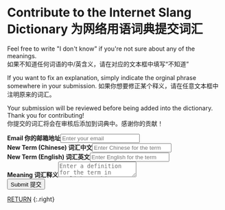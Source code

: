 # Contribute to the Internet Slang Dictionary 为网络用语词典提交词汇

Feel free to write "I don't know" if you're not sure about any of the meanings.  
如果不知道任何词语的中/英含义，请在对应的文本框中填写“不知道”

If you want to fix an explanation, simply indicate the orginal phrase somewhere in your submission.
如果你想要修正某个释义，请在任意文本框中注明原来的词汇。

Your submission will be reviewed before being added into the dictionary. Thank you for contributing!  
你提交的词汇将会在审核后添加到词典中。感谢你的贡献！

<div class="form">
    <form action="https://app.99inbound.com/api/e/IDgc13DI" method="POST" target="_blank">
        <b>Email 你的邮箱地址</b><input type="email" name="email" placeholder="Enter your email" required><br>
        <b>New Term (Chinese) 词汇中文</b><input type="text" name="english" placeholder="Enter Chinese for the term"><br>
        <b>New Term (English) 词汇英文</b><input type="text" name="chinese" placeholder="Enter English for the term"><br>
        <b>Meaning 词汇释义</b><textarea name="meaning" placeholder="Enter a definition for the term in English or Chinese"></textarea><br>
        <input type="text" name="origin" value="www-dict/contrib.md" style="display: none;">
        <input style="position: absolute; left: -5000px;" type="checkbox" name="awesome_lavendar_waved_dolphin" value="1" tabindex="-1" autocomplete="no">
        <button type="submit">Submit 提交</button>
    </form>
</div>

[RETURN](/)
{:.right}
